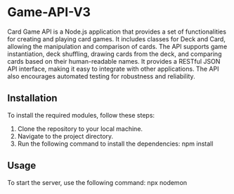 # Game-API-V3

Card Game API is a Node.js application that provides a set of functionalities for creating and playing card games. 
It includes classes for Deck and Card, allowing the manipulation and comparison of cards. 
The API supports game instantiation, deck shuffling, drawing cards from the deck, and comparing cards based on their human-readable names. 
It provides a RESTful JSON API interface, making it easy to integrate with other applications. The API also encourages automated testing for robustness and reliability.

## Installation

To install the required modules, follow these steps:

1. Clone the repository to your local machine.
2. Navigate to the project directory.
3. Run the following command to install the dependencies:
npm install

## Usage

To start the server, use the following command:
npx nodemon

